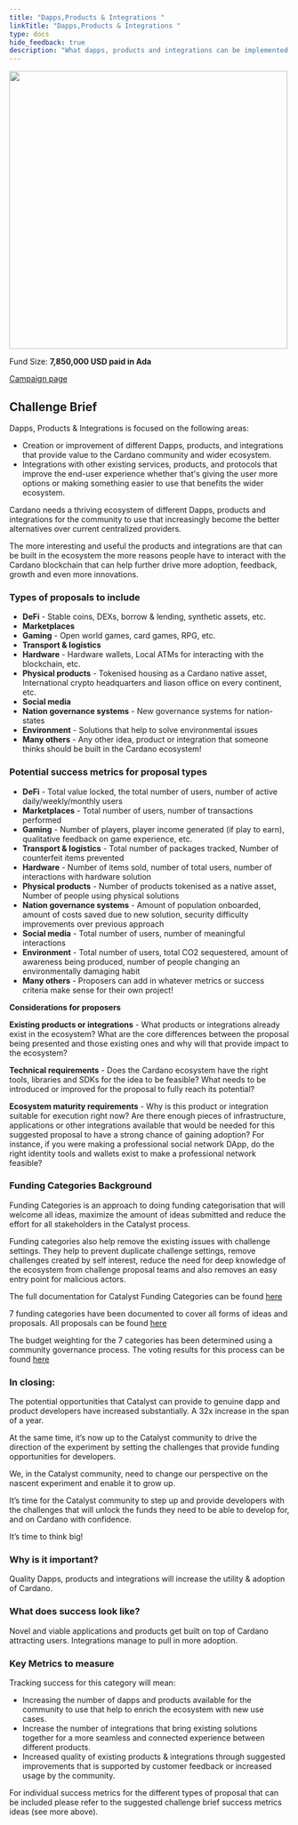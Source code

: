 ```yaml
---
title: "Dapps,Products & Integrations "
linkTitle: "Dapps,Products & Integrations "
type: docs
hide_feedback: true
description: "What dapps, products and integrations can be implemented to bring impactful use cases to Cardano ecosystem that help drive more adoption?"
---
```

<img src="https://cardano.ideascale.com/community-library/accounts/93/936143/Public/06-Dapps-products-_-integrations-45d612.png" style="width:500px;height500px" >

Fund Size: **7,850,000  USD paid in Ada**

[Campaign page](https://cardano.ideascale.com/c/campaigns/26595/about)

## Challenge Brief

Dapps, Products & Integrations is focused on the following areas:
   - Creation or improvement of different Dapps, products, and integrations that provide value to the Cardano community and wider ecosystem.
   - Integrations with other existing services, products, and protocols that improve the end-user experience whether that's giving the user more options or making something easier to use that benefits the wider ecosystem.

Cardano needs a thriving ecosystem of different Dapps, products and integrations for the community to use that increasingly become the better alternatives over current centralized providers.

The more interesting and useful the products and integrations are that can be built in the ecosystem the more reasons people have to interact with the Cardano blockchain that can help further drive more adoption, feedback, growth and even more innovations.

### Types of proposals to include

- **DeFi** - Stable coins, DEXs, borrow & lending, synthetic assets, etc.
- **Marketplaces**
- **Gaming** - Open world games, card games, RPG, etc.
- **Transport & logistics**
- **Hardware** - Hardware wallets, Local ATMs for interacting with the blockchain, etc.
- **Physical products** - Tokenised housing as a Cardano native asset, International crypto headquarters and liason office on every continent, etc.
- **Social media**
- **Nation governance systems** - New governance systems for nation-states
- **Environment** - Solutions that help to solve environmental issues
- **Many others** - Any other idea, product or integration that someone thinks should be built in the Cardano ecosystem!

### Potential success metrics for proposal types

- **DeFi** - Total value locked, the total number of users, number of active daily/weekly/monthly users
- **Marketplaces** - Total number of users, number of transactions performed
- **Gaming** - Number of players, player income generated (if play to earn), qualitative feedback on game experience, etc.
- **Transport & logistics** - Total number of packages tracked, Number of counterfeit items prevented
- **Hardware** - Number of items sold, number of total users, number of interactions with hardware solution
- **Physical products** - Number of products tokenised as a native asset, Number of people using physical solutions
- **Nation governance systems** - Amount of population onboarded, amount of costs saved due to new solution, security difficulty improvements over previous approach
- **Social media** - Total number of users, number of meaningful interactions
- **Environment** - Total number of users, total CO2 sequestered, amount of awareness being produced, number of people changing an environmentally damaging habit
- **Many others** - Proposers can add in whatever metrics or success criteria make sense for their own project!

**Considerations for proposers**

**Existing products or integrations** - What products or integrations already exist in the ecosystem? What are the core differences between the proposal being presented and those existing ones and why will that provide impact to the ecosystem?

**Technical requirements** - Does the Cardano ecosystem have the right tools, libraries and SDKs for the idea to be feasible? What needs to be introduced or improved for the proposal to fully reach its potential?

**Ecosystem maturity requirements** - Why is this product or integration suitable for execution right now? Are there enough pieces of infrastructure, applications or other integrations available that would be needed for this suggested proposal to have a strong chance of gaining adoption? For instance, if you were making a professional social network DApp, do the right identity tools and wallets exist to make a professional network feasible?

### Funding Categories Background

Funding Categories is an approach to doing funding categorisation that will welcome all ideas, maximize the amount of ideas submitted and reduce the effort for all stakeholders in the Catalyst process.

Funding categories also help remove the existing issues with challenge settings. They help to prevent duplicate challenge settings, remove challenges created by self interest, reduce the need for deep knowledge of the ecosystem from challenge proposal teams and also removes an easy entry point for malicious actors.

The full documentation for Catalyst Funding Categories can be found [here](https://catalyst-swarm.gitbook.io/catalyst-funding-categories/)

7 funding categories have been documented to cover all forms of ideas and proposals. All proposals can be found [here](https://linktr.ee/cardanopace)

The budget weighting for the 7 categories has been determined using a community governance process. The voting results for this process can be found [here](https://catalyst-swarm.gitbook.io/catalyst-funding-categories/community-votes/fund-8-categories-budget-weighting/voting-results-fund-8)

### In closing:

The potential opportunities that Catalyst can provide to genuine dapp and product developers have increased substantially. A 32x increase in the span of a year.

At the same time, it’s now up to the Catalyst community to drive the direction of the experiment by setting the challenges that provide funding opportunities for developers.

We, in the Catalyst community, need to change our perspective on the nascent experiment and enable it to grow up.

It’s time for the Catalyst community to step up and provide developers with the challenges that will unlock the funds they need to be able to develop for, and on Cardano with confidence.

It’s time to think big!

### Why is it important?
Quality Dapps, products and integrations will increase the utility & adoption of Cardano.

### What does success look like?
Novel and viable applications and products get built on top of Cardano attracting users. Integrations manage to pull in more adoption.

### Key Metrics to measure

Tracking success for this category will mean:

- Increasing the number of dapps and products available for the community to use that help to enrich the ecosystem with new use cases.
- Increase the number of integrations that bring existing solutions together for a more seamless and connected experience between different products.
- Increased quality of existing products & integrations through suggested improvements that is supported by customer feedback or increased usage by the community.

For individual success metrics for the different types of proposal that can be included please refer to the suggested challenge brief success metrics ideas (see more above).